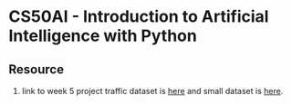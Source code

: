 # CS50AI - Introduction to Artificial Intelligence with Python


## Resource

1. link to week 5 project traffic dataset is [here](https://cdn.cs50.net/ai/2020/x/projects/5/traffic.zip) and small dataset is [here](https://cdn.cs50.net/ai/2020/x/projects/5/gtsrb-small.zip).